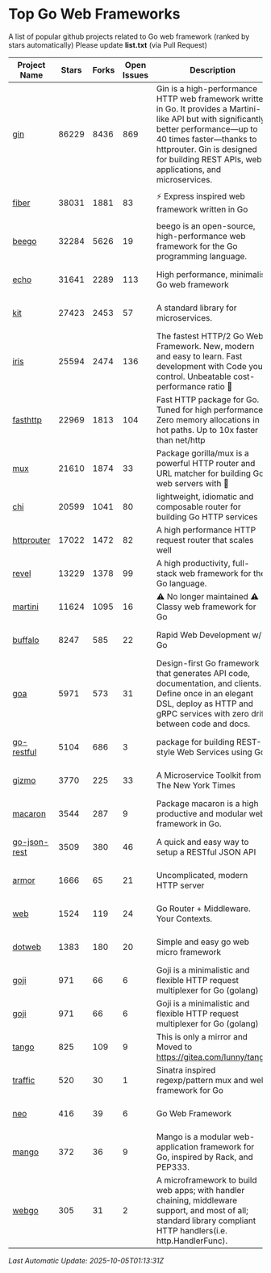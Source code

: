 # Top Go Web Frameworks
A list of popular github projects related to Go web framework (ranked by stars automatically)
Please update **list.txt** (via Pull Request)

| Project Name | Stars | Forks | Open Issues | Description | Last Commit |
| ------------ | ----- | ----- | ----------- | ----------- | ----------- |
| [gin](https://github.com/gin-gonic/gin) | 86229 | 8436 | 869 | Gin is a high-performance HTTP web framework written in Go. It provides a Martini-like API but with significantly better performance—up to 40 times faster—thanks to httprouter. Gin is designed for building REST APIs, web applications, and microservices. | 2025-10-03 13:26:47 |
| [fiber](https://github.com/gofiber/fiber) | 38031 | 1881 | 83 | ⚡️ Express inspired web framework written in Go | 2025-10-04 13:47:02 |
| [beego](https://github.com/beego/beego) | 32284 | 5626 | 19 | beego is an open-source, high-performance web framework for the Go programming language. | 2025-05-26 16:18:52 |
| [echo](https://github.com/labstack/echo) | 31641 | 2289 | 113 | High performance, minimalist Go web framework | 2025-09-26 08:48:13 |
| [kit](https://github.com/go-kit/kit) | 27423 | 2453 | 57 | A standard library for microservices. | 2024-03-13 13:42:15 |
| [iris](https://github.com/kataras/iris) | 25594 | 2474 | 136 | The fastest HTTP/2 Go Web Framework. New, modern and easy to learn. Fast development with Code you control. Unbeatable cost-performance ratio :rocket: | 2025-09-17 09:15:22 |
| [fasthttp](https://github.com/valyala/fasthttp) | 22969 | 1813 | 104 | Fast HTTP package for Go. Tuned for high performance. Zero memory allocations in hot paths. Up to 10x faster than net/http | 2025-10-05 00:47:11 |
| [mux](https://github.com/gorilla/mux) | 21610 | 1874 | 33 | Package gorilla/mux is a powerful HTTP router and URL matcher for building Go web servers with 🦍 | 2024-06-19 23:50:04 |
| [chi](https://github.com/go-chi/chi) | 20599 | 1041 | 80 | lightweight, idiomatic and composable router for building Go HTTP services | 2025-09-17 12:32:30 |
| [httprouter](https://github.com/julienschmidt/httprouter) | 17022 | 1472 | 82 | A high performance HTTP request router that scales well | 2024-01-30 10:56:56 |
| [revel](https://github.com/revel/revel) | 13229 | 1378 | 99 | A high productivity, full-stack web framework for the Go language. | 2022-04-12 20:53:30 |
| [martini](https://github.com/go-martini/martini) | 11624 | 1095 | 16 | ⚠️ No longer maintained ⚠️  Classy web framework for Go | 2017-01-21 21:58:54 |
| [buffalo](https://github.com/gobuffalo/buffalo) | 8247 | 585 | 22 | Rapid Web Development w/ Go | 2025-05-19 20:53:16 |
| [goa](https://github.com/goadesign/goa) | 5971 | 573 | 31 | Design-first Go framework that generates API code, documentation, and clients. Define once in an elegant DSL, deploy as HTTP and gRPC services with zero drift between code and docs. | 2025-10-01 00:28:01 |
| [go-restful](https://github.com/emicklei/go-restful) | 5104 | 686 | 3 | package for building REST-style Web Services using Go | 2025-08-14 12:44:48 |
| [gizmo](https://github.com/nytimes/gizmo) | 3770 | 225 | 33 | A Microservice Toolkit from The New York Times | 2021-04-30 15:27:05 |
| [macaron](https://github.com/go-macaron/macaron) | 3544 | 287 | 9 | Package macaron is a high productive and modular web framework in Go. | 2025-07-14 13:21:36 |
| [go-json-rest](https://github.com/ant0ine/go-json-rest) | 3509 | 380 | 46 | A quick and easy way to setup a RESTful JSON API | 2017-09-13 04:12:08 |
| [armor](https://github.com/labstack/armor) | 1666 | 65 | 21 | Uncomplicated, modern HTTP server | 2019-08-03 18:10:09 |
| [web](https://github.com/gocraft/web) | 1524 | 119 | 24 | Go Router + Middleware. Your Contexts. | 2019-02-07 15:06:52 |
| [dotweb](https://github.com/devfeel/dotweb) | 1383 | 180 | 20 | Simple and easy go web micro framework | 2023-12-13 02:13:17 |
| [goji](https://github.com/goji/goji) | 971 | 66 | 6 | Goji is a minimalistic and flexible HTTP request multiplexer for Go (golang) | 2019-01-26 23:58:29 |
| [goji](https://github.com/goji/goji) | 971 | 66 | 6 | Goji is a minimalistic and flexible HTTP request multiplexer for Go (golang) | 2019-01-26 23:58:29 |
| [tango](https://github.com/lunny/tango) | 825 | 109 | 9 | This is only a mirror and Moved to https://gitea.com/lunny/tango | 2019-05-17 03:31:10 |
| [traffic](https://github.com/gravityblast/traffic) | 520 | 30 | 1 | Sinatra inspired regexp/pattern mux and web framework for Go | 2015-11-26 21:31:07 |
| [neo](https://github.com/ivpusic/neo) | 416 | 39 | 6 | Go Web Framework | 2017-08-14 23:54:31 |
| [mango](https://github.com/paulbellamy/mango) | 372 | 36 | 9 | Mango is a modular web-application framework for Go, inspired by Rack, and PEP333. | 2017-10-17 08:18:43 |
| [webgo](https://github.com/naughtygopher/webgo) | 305 | 31 | 2 | A microframework to build web apps; with handler chaining, middleware support, and most of all; standard library compliant HTTP handlers(i.e. http.HandlerFunc). | 2025-09-23 09:45:51 |

*Last Automatic Update: 2025-10-05T01:13:31Z*